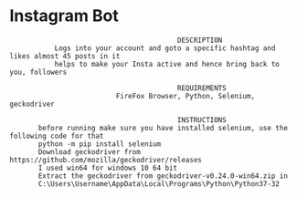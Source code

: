 
#                                       Instagram Bot
~~~~~~~~~~~~~~~~~~~~~~~~~~~~~~~~~~~~~~~~~~~~~~~~~~~~~~~~~~~~~~~~~~~~~~~~~~~~~~~~~~~~~~~~~~~~~~~~~
                                         DESCRIPTION
           Logs into your account and goto a specific hashtag and likes almost 45 posts in it
           helps to make your Insta active and hence bring back to you, followers
~~~~~~~~~~~~~~~~~~~~~~~~~~~~~~~~~~~~~~~~~~~~~~~~~~~~~~~~~~~~~~~~~~~~~~~~~~~~~~~~~~~~~~~~~~~~~~~~~
                                             REQUIREMENTS
                              FireFox Browser, Python, Selenium, geckodriver
~~~~~~~~~~~~~~~~~~~~~~~~~~~~~~~~~~~~~~~~~~~~~~~~~~~~~~~~~~~~~~~~~~~~~~~~~~~~~~~~~~~~~~~~~~~~~~~~~
                                         INSTRUCTIONS
       before running make sure you have installed selenium, use the following code for that
       python -m pip install selenium
       Download geckodriver from https://github.com/mozilla/geckodriver/releases 
       I used win64 for windows 10 64 bit
       Extract the geckodriver from geckodriver-v0.24.0-win64.zip in
       C:\Users\Username\AppData\Local\Programs\Python\Python37-32

